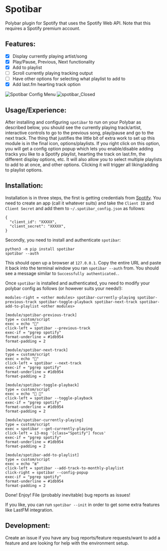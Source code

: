 # Spotibar

  Polybar plugin for Spotify that uses the Spotify Web API. Note that this
requires a Spotify premium account.

## Features:
  - [x] Display currently playing artist/song
  - [x] Play/Pause, Previous, Next functionality
  - [x] Add to playlist
  - [ ] Scroll currently playing tracking output
  - [ ] Have other options for selecting what playlist to add to
  - [x] Add last.fm hearting track option

![Spotibar Config Menu](https://user-images.githubusercontent.com/2671067/111181822-42feeb00-85a6-11eb-820e-585864233923.png)
![spotibar_Closed](https://user-images.githubusercontent.com/2671067/111181789-3aa6b000-85a6-11eb-8511-da536700438a.png)

## Usage/Experience:
  After installing and configuring `spotibar` to run on your Polybar as
described below, you should see the currently playing track/artist, interactive
controls to go to the previous song, play/pause and go to the next track. The
thing that justifies the little bit of extra work to set up this module is in
the final icon, options/playlists. If you right click on this option, you will
get a config option popup which lets you enable/disable adding tracks you like
to a Spotify playlist, hearting the track on last.fm, the different display
options, etc. It will also allow you to select multiple playlists to add to at
once, and other options. Clicking it will trigger all liking/adding to playlist
options.

## Installation:
  Installation is in three steps, the first is getting credentials from [Spotify](https://developer.spotify.com/dashboard/applications). You need to create an app (call it whatever suits) and take the `Client ID` and `Client Secret` and add them to `~/.spotibar_config.json` as follows:
```
{
  "client_id": "XXXXX",
  "client_secret": "XXXXX",
}
```

  Secondly, you need to install and authenticate `spotibar`:
```
python3 -m pip install spotibar
spotibar --auth
```
  This should open up a browser at `127.0.0.1`. Copy the entire URL and paste
it back into the terminal window you ran `spotibar --auth` from. You should see
a message similar to `Successfully authenticated.`.
  
  Once `spotibar` is installed and authenticated, you need to modify your
polybar config as follows (or however suits your needs!):
```
modules-right = <other modules> spotibar-currently-playing spotibar-previous-track spotibar-toggle-playback spotibar-next-track spotibar-add-to-playlist <other modules>

[module/spotibar-previous-track]
type = custom/script
exec = echo ""
click-left = spotibar --previous-track
exec-if = "pgrep spotify"
format-underline = #1db954
format-padding = 2

[module/spotibar-next-track]
type = custom/script
exec = echo ""
click-left = spotibar --next-track
exec-if = "pgrep spotify"
format-underline = #1db954
format-padding = 2

[module/spotibar-toggle-playback]
type = custom/script
exec = echo " "
click-left = spotibar --toggle-playback
exec-if = "pgrep spotify"
format-underline = #1db954
format-padding = 2

[module/spotibar-currently-playing]
type = custom/script
exec = spotibar --get-currently-playing
click-left = i3-msg '[class="Spotify"] focus'
exec-if = "pgrep spotify"
format-underline = #1db954
format-padding = 2

[module/spotibar-add-to-playlist]
type = custom/script
exec = echo "≣"
click-left = spotibar --add-track-to-monthly-playlist
click-right = spotibar --config-popup
exec-if = "pgrep spotify"
format-underline = #1db954
format-padding = 2
```

  Done! Enjoy! File (probably inevitable) bug reports as issues!

  If you like, you can run `spotibar --init` in order to get some extra
features like LastFM integration.

## Development:
  Create an issue if you have any bug reports/feature requests/want to add
a feature and are looking for help with the environment setup.
